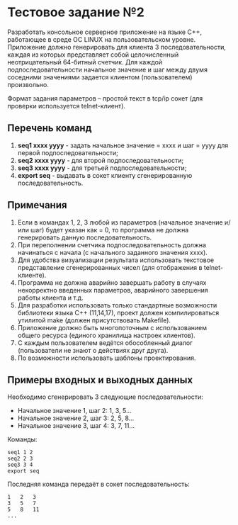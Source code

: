 ﻿# Тестовое задание №2

Разработать консольное серверное приложение на языке С++, работающее в среде ОС LINUX на пользовательском уровне.
Приложение должно генерировать для клиента 3 последовательности, каждая из которых представляет собой целочисленный неотрицательный 64-битный счетчик.
Для каждой подпоследовательности начальное значение и шаг между двумя соседними значениями задается клиентом (пользователем) произвольно.

Формат задания параметров – простой текст в tcp/ip сокет (для проверки используется telnet-клиент).

## Перечень команд 

1. **seq1 xxxx yyyy** - задать начальное значение = xxxx и шаг = yyyy для первой подпоследовательности;
1. **seq2 xxxx yyyy** - для второй подпоследовательности;
1. **seq3 xxxx yyyy** - для третьей подпоследовательности;
1. **export seq** - выдавать в сокет клиенту сгенерированную последовательность.

## Примечания

1. Если в командах 1, 2, 3 любой из параметров (начальное значение и/или шаг) будет указан как = 0, то программа не должна генерировать данную последовательность.
1. При переполнении счетчика подпоследовательность должна начинаться с начала (с начального заданного значения xxxx).
1. Для удобства визуализации результата использовать текстовое представление сгенерированных чисел (для отображения в telnet-клиенте).
1. Программа не должна аварийно завершать работу в случаях некорректно введенных параметров, аварийного завершения работы клиента и т.д.
1. Для разработки использовать только стандартные возможности библиотеки языка C++ (11,14,17), проект должен компилироваться утилитой make (должен присутствовать Makefile).
1. Приложение должно быть многопоточным с использованием общего ресурса (единого хранилища настроек клиентов).
1. С каждым пользователем ведётся обособленный диалог (пользователи не знают о действиях друг друга).
1. По возможности использовать шаблоны проектирования.

## Примеры входных и выходных данных 

Необходимо сгенерировать 3 следующие последовательности:
* Начальное значение 1, шаг 2: 1, 3, 5...
* Начальное значение 2, шаг 3: 2, 5, 8...
* Начальное значение 3, шаг 4: 3, 7, 11...

Команды:

	seq1 1 2
	seq2 2 3
	seq3 3 4
	export seq

Последняя команда передаёт в сокет последовательность:

	1	2	3
	3	5	7
	5	8	11
	...
